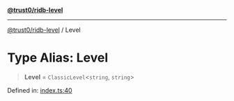 [**@trust0/ridb-level**](../README.md)

***

[@trust0/ridb-level](../README.md) / Level

# Type Alias: Level

> **Level** = `ClassicLevel`\<`string`, `string`\>

Defined in: [index.ts:40](https://github.com/trust0-project/RIDB/blob/4b79ddca2ee05b225072db9bc2dce55017bb2d2e/packages/ridb-level/src/index.ts#L40)
